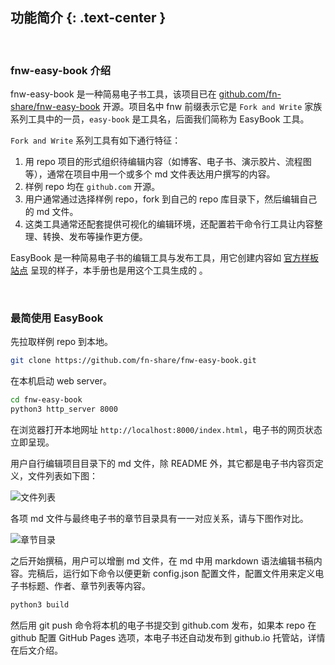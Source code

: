 功能简介 {: .text-center }
---------------------

&nbsp;

### fnw-easy-book 介绍

fnw-easy-book 是一种简易电子书工具，该项目已在 [github.com/fn-share/fnw-easy-book](https://github.com/fn-share/fnw-easy-book) 开源。项目名中 fnw 前缀表示它是 `Fork and Write` 家族系列工具中的一员，`easy-book` 是工具名，后面我们简称为 EasyBook 工具。

`Fork and Write` 系列工具有如下通行特征：

1. 用 repo 项目的形式组织待编辑内容（如博客、电子书、演示胶片、流程图等），通常在项目中用一个或多个 md 文件表达用户撰写的内容。
2. 样例 repo 均在 `github.com` 开源。
3. 用户通常通过选择样例 repo，fork 到自己的 repo 库目录下，然后编辑自己的 md 文件。
4. 这类工具通常还配套提供可视化的编辑环境，还配置若干命令行工具让内容整理、转换、发布等操作更方便。

EasyBook 是一种简易电子书的编辑工具与发布工具，用它创建内容如 [官方样板站点](https://fn-share.github.io/fnw-easy-book/index.html) 呈现的样子，本手册也是用这个工具生成的 。

&nbsp;

### 最简使用 EasyBook

先拉取样例 repo 到本地。

``` bash
git clone https://github.com/fn-share/fnw-easy-book.git
```

在本机启动 web server。

``` bash
cd fnw-easy-book
python3 http_server 8000
```

在浏览器打开本地网址 `http://localhost:8000/index.html`，电子书的网页状态立即呈现。

用户自行编辑项目目录下的 md 文件，除 README 外，其它都是电子书内容页定义，文件列表如下图：

![文件列表](res/repo_dir.jpg)

各项 md 文件与最终电子书的章节目录具有一一对应关系，请与下图作对比。

![章节目录](res/summary.jpg)

之后开始撰稿，用户可以增删 md 文件，在 md 中用 markdown 语法编辑书稿内容。完稿后，运行如下命令以便更新 config.json 配置文件，配置文件用来定义电子书标题、作者、章节列表等内容。

``` bash
python3 build
```

然后用 git push 命令将本机的电子书提交到 github.com 发布，如果本 repo 在 github 配置 GitHub Pages 选项，本电子书还自动发布到 github.io 托管站，详情在后文介绍。
